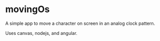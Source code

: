 movingOs
========
A simple app to move a character on screen in an analog clock pattern.

Uses canvas, nodejs, and angular.
